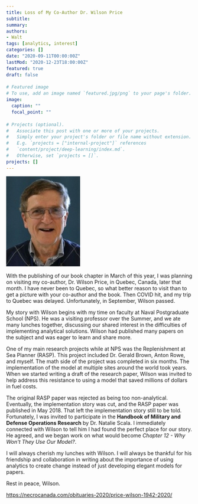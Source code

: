```yaml
---
title: Loss of My Co-Author Dr. Wilson Price
subtitle: 
summary: 
authors:
- Walt
tags: [analytics, interest]
categories: []
date: "2020-09-11T00:00:00Z"
lastMod: "2020-12-23T18:00:00Z"
featured: true
draft: false

# Featured image
# To use, add an image named `featured.jpg/png` to your page's folder. 
image:
  caption: ""
  focal_point: ""

# Projects (optional).
#   Associate this post with one or more of your projects.
#   Simply enter your project's folder or file name without extension.
#   E.g. `projects = ["internal-project"]` references 
#   `content/project/deep-learning/index.md`.
#   Otherwise, set `projects = []`.
projects: []
---
```


![](./PRICE-Wilson-1942-2020.jpg)

With the publishing of our book chapter in March of this year, I was planning on visiting my co-author, Dr. Wilson Price, in Quebec, Canada, later that month. I have never been to Quebec, so what better reason to visit than to get a picture with your co-author and the book. Then COVID hit, and my trip to Quebec was delayed. Unfortunately, in September, Wilson passed.

My story with Wilson begins with my time on faculty at Naval Postgraduate School (NPS). He was a visiting professor over the Summer, and we ate many lunches together, discussing our shared interest in the difficulties of implementing analytical solutions. Wilson had published many papers on the subject and was eager to learn and share more. 

One of my main research projects while at NPS was the Replenishment at Sea Planner (RASP). This project included Dr. Gerald Brown, Anton Rowe, and myself. The math side of the project was completed in six months. The implementation of the model at multiple sites around the world took years. When we started writing a draft of the research paper, Wilson was invited to help address this resistance to using a model that saved millions of dollars in fuel costs. 

The original RASP paper was rejected as being too non-analytical. Eventually, the implementation story was cut, and the RASP paper was published in May 2018. That left the implementation story still to be told. Fortunately, I was invited to participate in the **Handbook of Military and Defense Operations Research** by Dr. Natalie Scala. I immediately connected with Wilson to tell him I had found the perfect place for our story. He agreed, and we began work on what would become *Chapter 12 - Why Won't They Use Our Model?*.

I will always cherish my lunches with Wilson. I will always be thankful for his friendship and collaboration in writing about the importance of using analytics to create change instead of just developing elegant models for papers.

Rest in peace, Wilson. 

https://necrocanada.com/obituaries-2020/price-wilson-1942-2020/